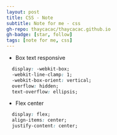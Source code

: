 ```yaml
---
layout: post
title: CSS - Note
subtitle: Note for me - css
gh-repo: thaycacac/thaycacac.github.io
gh-badge: [star, follow]
tags: [note for me, css]
---
```

* Box text responsive
```css
  display: -webkit-box;
  -webkit-line-clamp: 1;
  -webkit-box-orient: vertical;
  overflow: hidden;
  text-overflow: ellipsis;
```

* Flex center
```css
  display: flex;
  align-items: center;
  justify-content: center;
```